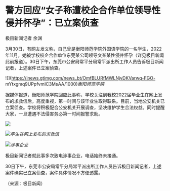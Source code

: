 # 警方回应“女子称遭校企合作单位领导性侵并怀孕”：已立案侦查

极目新闻记者 余渊

3月30日，有网友发文称，自己曾是衡阳师范学院外国语学院的一名学生，2022年11月，她被学校校企合作单位东莞某公司领导文某某性侵并怀孕（详见极目新闻此前报道）。30日下午，东莞市公安局常平分局常平派出所工作人员告诉极目新闻记者，上述案件已立案侦查。

![](https://inews.gtimg.com/news_bt/OmfBLURfMWLNjvDKVarwq-FGO-
mYtxgmq9UPpfvmIC3MsAA/1000)_衡阳师范学院_

据媒体报道，衡阳师范学院回应此事称，学校关注到我校2022届毕业生在网上发布的求救信后，高度重视，第一时间与该毕业生取得联系。目前，当地公安机关已立案侦查。学校将积极配合公安机关开展调查，坚决维护学生合法权益。同时提醒大家，一旦遭遇不法侵害务必第一时间报警求助。

![](https://inews.gtimg.com/news_bt/OJIxdB4XkAhEu_2RtItFpRzdI4Zzx2yKRBE0032u1w7GAAA/1000)

![](https://inews.gtimg.com/news_bt/OsheixOs95QyCwgf6mgCdUr8liA1u2XkPVW1nuQlccEi0AA/1000)_学生在网上发布的求救信_

![](https://inews.gtimg.com/news_bt/OnS1xgCmyqcHlPW_WGWPxxJdv4VGVtTKf8jS7a3xyY7PoAA/1000)_涉事企业_

极目新闻记者就此事多次致电涉事企业，电话始终未接通。

30日下午，东莞市公安局常平分局常平派出所工作人员告诉极目新闻记者，上述案件确实已立案侦查，案件具体情况不方便透露。

（来源：极目新闻）

